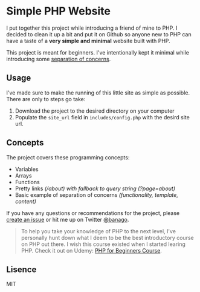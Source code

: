 # Simple PHP Website

I put together this project while introducing a friend of mine to PHP. I decided to clean it up a bit and put it on Github so anyone new to PHP can have a taste of a **very simple and minimal** website built with PHP.

This project is meant for beginners. I've intentionally kept it minimal while introducing some [separation of concerns](https://en.wikipedia.org/wiki/Separation_of_concerns).

## Usage

I've made sure to make the running of this little site as simple as possible. There are only to steps go take:

1. Download the project to the desired directory on your computer
2. Populate the `site_url` field in `includes/config.php` with the desird site url.

## Concepts

The project covers these programming concepts:

 * Variables
 * Arrays
 * Functions
 * Pretty links *(/about) with fallback to query string (?page=about)*
 * Basic example of separation of concerns *(functionality, template, content)*

If you have any questions or recommendations for the project, please [create an issue](https://github.com/banago/simple-php-website/issues/new) or hit me up on Twitter [@banago](https://twitter.com/banago).

> To help you take your knowledge of PHP to the next level, I've personally hunt down what I deem to be the best introductory course on PHP out there. I wish this course existed when I started learing PHP. Check it out on Udemy: [PHP for Beginners Course](https://click.linksynergy.com/link?id=jTy10g8O/M8&offerid=507388.1576856&type=2&murl=https%3A%2F%2Fwww.udemy.com%2Fphp-for-beginners-%2F).

## Lisence

MIT